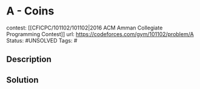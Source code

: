 # A - Coins

contest: [[CFICPC/101102/101102|2016 ACM Amman Collegiate Programming Contest]]
url: https://codeforces.com/gym/101102/problem/A
Status: #UNSOLVED
Tags: #

## Description

## Solution

